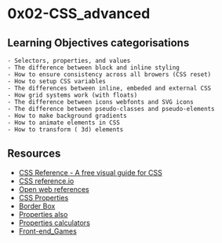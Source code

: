 # 0x02-CSS_advanced

## Learning Objectives categorisations
    - Selectors, properties, and values
    - The difference between block and inline styling
    - How to ensure consistency across all browers (CSS reset)
    - How to setup CSS variables
    - The differences between inline, embeded and external CSS
    - How grid systems work (with floats)
    - The difference between icons webfonts and SVG icons
    - The difference between pseudo-classes and pseudo-elements
    - How to make background gradients
    - How to animate elements in CSS
    - How to transform ( 3d) elements

## Resources
- [CSS Reference - A free visual guide for  CSS](https://caniuse.com/)
- [ CSS reference.io](https://cssreference.io/)
- [Open web references](http://ref.openweb.io/CSS/)
- [CSS Properties](https://htmldog.com/references/css/properties/)
- [Border Box](https://css-tricks.com/box-sizing/)
- [Properties also ](https://www.codecaptain.io/tools/css-specificity-calculator)
- [Properties calculators](https://www.codecaptain.io/tools/css-specificity-calculator)
- [Front-end_Games](https://frontend30.com/css-selectors-cheatsheet/)

